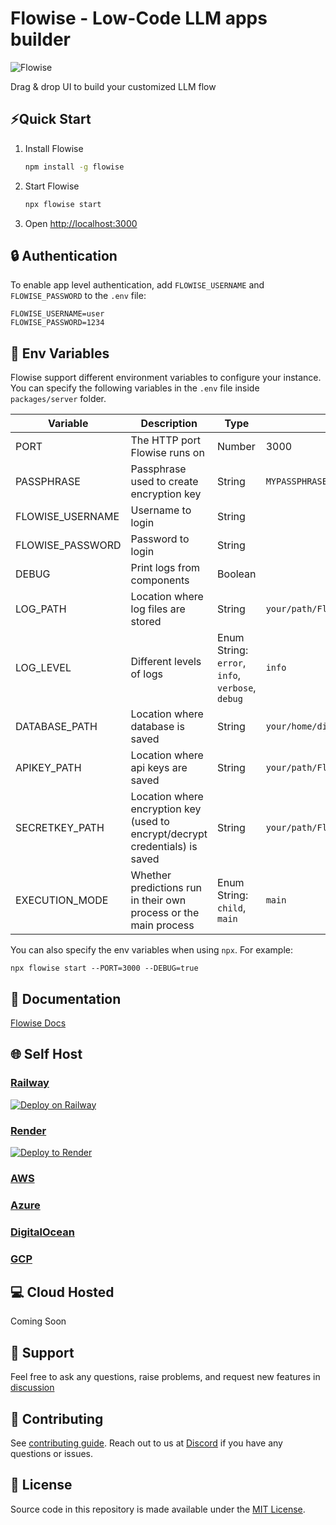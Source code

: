<!-- markdownlint-disable MD030 -->

# Flowise - Low-Code LLM apps builder

![Flowise](https://github.com/FlowiseAI/Flowise/blob/main/images/flowise.gif?raw=true)

Drag & drop UI to build your customized LLM flow

## ⚡Quick Start

1. Install Flowise
    ```bash
    npm install -g flowise
    ```
2. Start Flowise

    ```bash
    npx flowise start
    ```

3. Open [http://localhost:3000](http://localhost:3000)

## 🔒 Authentication

To enable app level authentication, add `FLOWISE_USERNAME` and `FLOWISE_PASSWORD` to the `.env` file:

```
FLOWISE_USERNAME=user
FLOWISE_PASSWORD=1234
```

## 🌱 Env Variables

Flowise support different environment variables to configure your instance. You can specify the following variables in the `.env` file inside `packages/server` folder.

| Variable         | Description                                                                  | Type                                             | Default                             |
| ---------------- | ---------------------------------------------------------------------------- | ------------------------------------------------ | ----------------------------------- |
| PORT             | The HTTP port Flowise runs on                                                | Number                                           | 3000                                |
| PASSPHRASE       | Passphrase used to create encryption key                                     | String                                           | `MYPASSPHRASE`                      |
| FLOWISE_USERNAME | Username to login                                                            | String                                           |
| FLOWISE_PASSWORD | Password to login                                                            | String                                           |
| DEBUG            | Print logs from components                                                   | Boolean                                          |
| LOG_PATH         | Location where log files are stored                                          | String                                           | `your/path/Flowise/logs`            |
| LOG_LEVEL        | Different levels of logs                                                     | Enum String: `error`, `info`, `verbose`, `debug` | `info`                              |
| DATABASE_PATH    | Location where database is saved                                             | String                                           | `your/home/dir/.flowise`            |
| APIKEY_PATH      | Location where api keys are saved                                            | String                                           | `your/path/Flowise/packages/server` |
| SECRETKEY_PATH   | Location where encryption key (used to encrypt/decrypt credentials) is saved | String                                           | `your/path/Flowise/packages/server` |
| EXECUTION_MODE   | Whether predictions run in their own process or the main process             | Enum String: `child`, `main`                     | `main`                              |

You can also specify the env variables when using `npx`. For example:

```
npx flowise start --PORT=3000 --DEBUG=true
```

## 📖 Documentation

[Flowise Docs](https://docs.flowiseai.com/)

## 🌐 Self Host

### [Railway](https://docs.flowiseai.com/deployment/railway)

[![Deploy on Railway](https://railway.app/button.svg)](https://railway.app/template/YK7J0v)

### [Render](https://docs.flowiseai.com/deployment/render)

[![Deploy to Render](https://render.com/images/deploy-to-render-button.svg)](https://docs.flowiseai.com/deployment/render)

### [AWS](https://docs.flowiseai.com/deployment/aws)

### [Azure](https://docs.flowiseai.com/deployment/azure)

### [DigitalOcean](https://docs.flowiseai.com/deployment/digital-ocean)

### [GCP](https://docs.flowiseai.com/deployment/gcp)

## 💻 Cloud Hosted

Coming Soon

## 🙋 Support

Feel free to ask any questions, raise problems, and request new features in [discussion](https://github.com/FlowiseAI/Flowise/discussions)

## 🙌 Contributing

See [contributing guide](https://github.com/FlowiseAI/Flowise/blob/master/CONTRIBUTING.md). Reach out to us at [Discord](https://discord.gg/jbaHfsRVBW) if you have any questions or issues.

## 📄 License

Source code in this repository is made available under the [MIT License](https://github.com/FlowiseAI/Flowise/blob/master/LICENSE.md).
